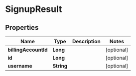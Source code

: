 
# SignupResult

## Properties
Name | Type | Description | Notes
------------ | ------------- | ------------- | -------------
**billingAccountId** | **Long** |  |  [optional]
**id** | **Long** |  |  [optional]
**username** | **String** |  |  [optional]



